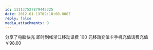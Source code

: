 ```yaml
---
id: 111137527879443325
date: 2012-01-13T02:10:00.000Z
reply: false
media_attachments: 0
---
```


分享了电脑快充 即时到帐浙江移动话费 100 元移动充值卡手机充值话费充值￥98.00 ​​​​

